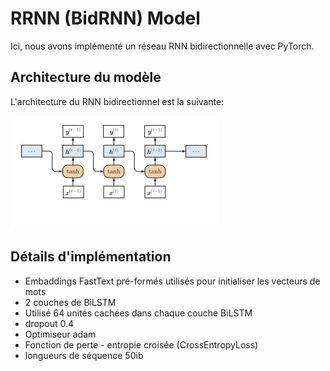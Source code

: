 # RRNN (BidRNN) Model
Ici, nous avons implémenté un réseau RNN bidirectionnelle avec  PyTorch.


## Architecture du modèle
L'architecture du RNN bidirectionnel est la suivante:


![TextRNN Architecture](data/RNN_V.jpg)


## Détails d'implémentation
* Embaddings FastText pré-formés utilisés pour initialiser les vecteurs de mots
* 2 couches de BiLSTM
* Utilisé 64 unités cachées dans chaque couche BiLSTM
* dropout 0.4
* Optimiseur  adam 
* Fonction de perte - entropie croisée (CrossEntropyLoss)
*  longueurs de séquence 50ib


